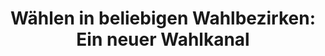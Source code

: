 ---
title: "Wählen in beliebigen Wahlbezirken: Ein neuer Wahlkanal"
collection: publications
type: publications
permalink: /publications/2013-02-Wahlen-in-beliebigen-Wahlbezirken-Ein-neuer-Wahlkanal
venue: 'Abstraction and Application: Proceedings of the 16th International Legal Informatics Symposium (IRIS 2013)'
pages: '249-256'
publisher: 'Austrian Computer Society'
year: '2013'
citation: ' <b>Jurlind Budurushi</b>,  Maria Henning,  Melanie Volkamer</br> Abstraction and Application: Proceedings of the 16th International Legal Informatics Symposium (IRIS 2013)'
---